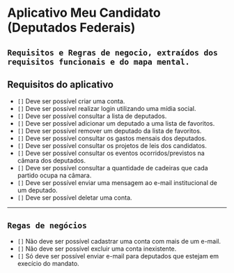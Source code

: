 # **Aplicativo Meu Candidato (Deputados Federais)**

## `Requisitos e Regras de negocio, extraídos dos requisitos funcionais e do mapa mental.`

## **Requisitos do aplicativo**

- `[]` Deve ser possível criar uma conta.
- `[]` Deve ser possível realizar login utilizando uma mídia social.
- `[]` Deve ser possível consultar a lista de deputados.
- `[]` Deve ser possível adicionar um deputado a uma lista de favoritos.
- `[]` Deve ser possível remover um deputado da lista de favoritos.
- `[]` Deve ser possível consultar os gastos mensais dos deputados.
- `[]` Deve ser possível consultar os projetos de leis dos candidatos.
- `[]` Deve ser possível consultar os eventos ocorridos/previstos na câmara dos deputados.
- `[]` Deve ser possível consultar a quantidade de cadeiras que cada partido ocupa na câmara.
- `[]` Deve ser possível enviar uma mensagem ao e-mail institucional de um deputado.
- `[]` Deve ser possível deletar uma conta.

---

## `Regas de negócios`

- `[]` Não deve ser possível cadastrar uma conta com mais de um e-mail.
- `[]` Não deve ser possível excluir uma conta inexistente.
- `[]` Só deve ser possível enviar e-mail para deputados que estejam em execício do mandato.
